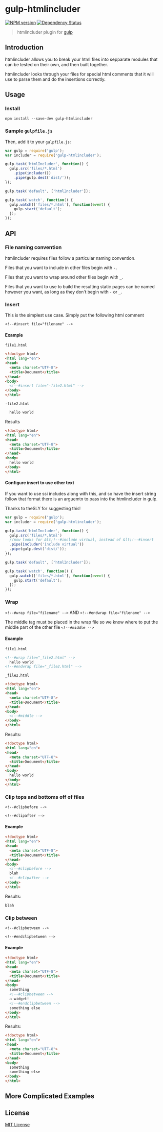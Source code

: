 # gulp-htmlincluder
[![NPM version][npm-image]][npm-url]  [![Dependency Status][depstat-image]][depstat-url]

> htmlincluder plugin for [gulp](https://github.com/wearefractal/gulp)

## Introduction

htmlincluder allows you to break your html files into sepparate modules that can be tested on their own, and then built together.

htmlincluder looks through your files for special html comments that it will use to parse them and do the insertions correctly.

## Usage

### Install
```shell
npm install --save-dev gulp-htmlincluder
```

### Sample `gulpfile.js`
Then, add it to your `gulpfile.js`:

```javascript
var gulp = require('gulp');
var includer = require('gulp-htmlincluder');

gulp.task('htmlIncluder', function() {
  gulp.src('files/*.html')
    .pipe(includer())
    .pipe(gulp.dest('dist/'));
});

gulp.task('default', ['htmlIncluder']);

gulp.task('watch', function() {
  gulp.watch(['files/*.html'], function(event) {
    gulp.start('default');
  });
});
```

## API

### File naming convention
htmlincluder requires files follow a particular naming convention.

Files that you want to include in other files begin with `-`.

Files that you want to wrap around other files begin with `_`.

Files that you want to use to build the resulting static pages can be named however you want, as long as they don't begin with `-` or `_`.

### Insert
This is the simplest use case.  Simply put the following html comment

`<!--#insert file="filename" -->`

#### Example

`file1.html`
```html
<!doctype html>
<html lang="en">
<head>
  <meta charset="UTF-8">
  <title>Document</title>
</head>
<body>
  <!--#insert file="-file2.html" -->
</body>
</html>
```

`-file2.html`
```html
  hello world
```

Results
```html
<!doctype html>
<html lang="en">
<head>
  <meta charset="UTF-8">
  <title>Document</title>
</head>
<body>
  hello world
</body>
</html>
```

#### Configure insert to use other text

If you want to use ssi includes along with this, and so have the insert string follow that format there is an arguemtn to pass into the htmlincluder in gulp.

Thanks to theSLY for suggesting this!

```javascript
var gulp = require('gulp');
var includer = require('gulp-htmlincluder');

gulp.task('htmlIncluder', function() {
  gulp.src('files/*.html')
  //now looks for &lt;!--#include virtual, instead of &lt;!--#insert
  .pipe(includer('include virtual'))
  .pipe(gulp.dest('dist/'));
});

gulp.task('default', ['htmlIncluder']);

gulp.task('watch', function() {
  gulp.watch(['files/*.html'], function(event) {
    gulp.start('default');
  });
});
```

### Wrap
`<!--#wrap file="filename" -->`
AND
`<!--#endwrap file="filename" -->`

The middle tag must be placed in the wrap file so we know where to put the middle part of the other file
`<!--#middle -->`

#### Example

`file1.html`
```html
<!--#wrap file="_file2.html" -->
  hello world
<!--#endwrap file="_file2.html" -->
```

`_file2.html`
```html
<!doctype html>
<html lang="en">
<head>
  <meta charset="UTF-8">
  <title>Document</title>
</head>
<body>
  <!--#middle -->
</body>
</html>
```

Results:
```html
<!doctype html>
<html lang="en">
<head>
  <meta charset="UTF-8">
  <title>Document</title>
</head>
<body>
  hello world
</body>
</html>
```

### Clip tops and bottoms off of files
`<!--#clipbefore -->`

`<!--#clipafter -->`

#### Example
```html
<!doctype html>
<html lang="en">
<head>
  <meta charset="UTF-8">
  <title>Document</title>
</head>
<body>
  <!--#clipbefore -->
  blah
  <!--#clipafter -->
</body>
</html>
```

Results:
```html
blah
```

### Clip between
`<!--#clipbetween -->`

`<!--#endclipbetween -->`

#### Example
```html
<!doctype html>
<html lang="en">
<head>
  <meta charset="UTF-8">
  <title>Document</title>
</head>
<body>
  something
  <!--#clipbetween -->
  a widget!
  <!--#endclipbetween -->
  something else
</body>
</html>
```

Results:
```html
<!doctype html>
<html lang="en">
<head>
  <meta charset="UTF-8">
  <title>Document</title>
</head>
<body>
  something
  something else
</body>
</html>
```

## More Complicated Examples

## License

[MIT License](http://en.wikipedia.org/wiki/MIT_License)

[npm-url]: https://npmjs.org/package/gulp-htmlincluder
[npm-image]: https://badge.fury.io/js/gulp-htmlincluder.png

[travis-url]: http://travis-ci.org/internetErik/gulp-htmlincluder
[travis-image]: https://secure.travis-ci.org/internetErik/gulp-htmlincluder.png?branch=master

[coveralls-url]: https://coveralls.io/r/internetErik/gulp-htmlincluder
[coveralls-image]: https://coveralls.io/repos/internetErik/gulp-htmlincluder/badge.png

[depstat-url]: https://david-dm.org/internetErik/gulp-htmlincluder
[depstat-image]: https://david-dm.org/internetErik/gulp-htmlincluder.png
